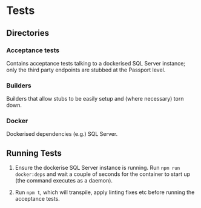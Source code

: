# Tests

## Directories

### Acceptance tests

Contains acceptance tests talking to a dockerised SQL Server instance; only the third party endpoints are stubbed at the Passport level.

### Builders

Builders that allow stubs to be easily setup and (where necessary) torn down.

### Docker

Dockerised dependencies (e.g.) SQL Server.

## Running Tests

1. Ensure the dockerise SQL Server instance is running. Run `npm run docker:deps` and wait a couple of seconds for the container to start up (the command executes as a daemon).

1. Run `npm t`, which will transpile, apply linting fixes etc before running the acceptance tests.
